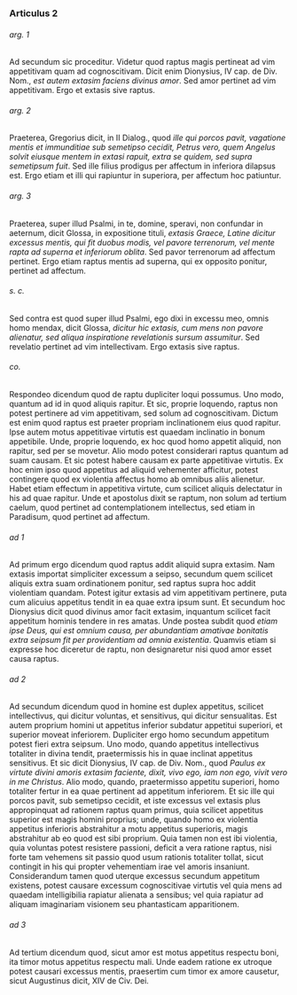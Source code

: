 ### Articulus 2

###### arg. 1
Ad secundum sic proceditur. Videtur quod raptus magis pertineat ad vim appetitivam quam ad cognoscitivam. Dicit enim Dionysius, IV cap. de Div. Nom., *est autem extasim faciens divinus amor*. Sed amor pertinet ad vim appetitivam. Ergo et extasis sive raptus.

###### arg. 2
Praeterea, Gregorius dicit, in II Dialog., quod *ille qui porcos pavit, vagatione mentis et immunditiae sub semetipso cecidit, Petrus vero, quem Angelus solvit eiusque mentem in extasi rapuit, extra se quidem, sed supra semetipsum fuit*. Sed ille filius prodigus per affectum in inferiora dilapsus est. Ergo etiam et illi qui rapiuntur in superiora, per affectum hoc patiuntur.

###### arg. 3
Praeterea, super illud Psalmi, in te, domine, speravi, non confundar in aeternum, dicit Glossa, in expositione tituli, *extasis Graece, Latine dicitur excessus mentis, qui fit duobus modis, vel pavore terrenorum, vel mente rapta ad superna et inferiorum oblita*. Sed pavor terrenorum ad affectum pertinet. Ergo etiam raptus mentis ad superna, qui ex opposito ponitur, pertinet ad affectum.

###### s. c.
Sed contra est quod super illud Psalmi, ego dixi in excessu meo, omnis homo mendax, dicit Glossa, *dicitur hic extasis, cum mens non pavore alienatur, sed aliqua inspiratione revelationis sursum assumitur*. Sed revelatio pertinet ad vim intellectivam. Ergo extasis sive raptus.

###### co.
Respondeo dicendum quod de raptu dupliciter loqui possumus. Uno modo, quantum ad id in quod aliquis rapitur. Et sic, proprie loquendo, raptus non potest pertinere ad vim appetitivam, sed solum ad cognoscitivam. Dictum est enim quod raptus est praeter propriam inclinationem eius quod rapitur. Ipse autem motus appetitivae virtutis est quaedam inclinatio in bonum appetibile. Unde, proprie loquendo, ex hoc quod homo appetit aliquid, non rapitur, sed per se movetur. Alio modo potest considerari raptus quantum ad suam causam. Et sic potest habere causam ex parte appetitivae virtutis. Ex hoc enim ipso quod appetitus ad aliquid vehementer afficitur, potest contingere quod ex violentia affectus homo ab omnibus aliis alienetur. Habet etiam effectum in appetitiva virtute, cum scilicet aliquis delectatur in his ad quae rapitur. Unde et apostolus dixit se raptum, non solum ad tertium caelum, quod pertinet ad contemplationem intellectus, sed etiam in Paradisum, quod pertinet ad affectum.

###### ad 1
Ad primum ergo dicendum quod raptus addit aliquid supra extasim. Nam extasis importat simpliciter excessum a seipso, secundum quem scilicet aliquis extra suam ordinationem ponitur, sed raptus supra hoc addit violentiam quandam. Potest igitur extasis ad vim appetitivam pertinere, puta cum alicuius appetitus tendit in ea quae extra ipsum sunt. Et secundum hoc Dionysius dicit quod divinus amor facit extasim, inquantum scilicet facit appetitum hominis tendere in res amatas. Unde postea subdit quod *etiam ipse Deus, qui est omnium causa, per abundantiam amativae bonitatis extra seipsum fit per providentiam ad omnia existentia*. Quamvis etiam si expresse hoc diceretur de raptu, non designaretur nisi quod amor esset causa raptus.

###### ad 2
Ad secundum dicendum quod in homine est duplex appetitus, scilicet intellectivus, qui dicitur voluntas, et sensitivus, qui dicitur sensualitas. Est autem proprium homini ut appetitus inferior subdatur appetitui superiori, et superior moveat inferiorem. Dupliciter ergo homo secundum appetitum potest fieri extra seipsum. Uno modo, quando appetitus intellectivus totaliter in divina tendit, praetermissis his in quae inclinat appetitus sensitivus. Et sic dicit Dionysius, IV cap. de Div. Nom., quod *Paulus ex virtute divini amoris extasim faciente, dixit, vivo ego, iam non ego, vivit vero in me Christus*. Alio modo, quando, praetermisso appetitu superiori, homo totaliter fertur in ea quae pertinent ad appetitum inferiorem. Et sic ille qui porcos pavit, sub semetipso cecidit, et iste excessus vel extasis plus appropinquat ad rationem raptus quam primus, quia scilicet appetitus superior est magis homini proprius; unde, quando homo ex violentia appetitus inferioris abstrahitur a motu appetitus superioris, magis abstrahitur ab eo quod est sibi proprium. Quia tamen non est ibi violentia, quia voluntas potest resistere passioni, deficit a vera ratione raptus, nisi forte tam vehemens sit passio quod usum rationis totaliter tollat, sicut contingit in his qui propter vehementiam irae vel amoris insaniunt. Considerandum tamen quod uterque excessus secundum appetitum existens, potest causare excessum cognoscitivae virtutis vel quia mens ad quaedam intelligibilia rapiatur alienata a sensibus; vel quia rapiatur ad aliquam imaginariam visionem seu phantasticam apparitionem.

###### ad 3
Ad tertium dicendum quod, sicut amor est motus appetitus respectu boni, ita timor motus appetitus respectu mali. Unde eadem ratione ex utroque potest causari excessus mentis, praesertim cum timor ex amore causetur, sicut Augustinus dicit, XIV de Civ. Dei.

